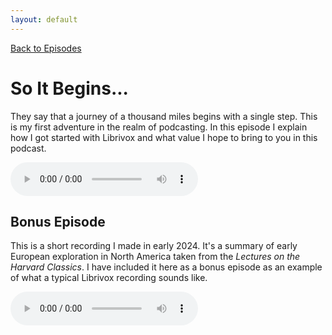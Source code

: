 ```yaml
---
layout: default
---
```

[Back to Episodes](/index.html)

# So It Begins...
They say that a journey of a thousand miles begins with a single step. This is my first adventure in the realm of podcasting. In this episode I explain how I got started with Librivox and what value I hope to bring to you in this podcast.

<audio controls><source src="TBD" type="audio/mpeg">Your browser does not support the audio tag.</audio>

## Bonus Episode
This is a short recording I made in early 2024. It's a summary of early European exploration in North America taken from the <i>Lectures on the Harvard Classics</i>. I have included it here as a bonus episode as an example of what a typical Librivox recording sounds like.

<audio controls><source src="https://www.archive.org/download/lecturesharvardclassics_2403_librivox/lecturesharvardclassics_54_eliot_64kb.mp3" type="audio/mpeg">Your browser does not support the audio tag.</audio>
